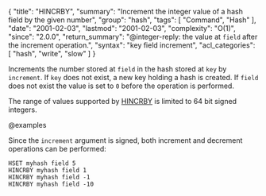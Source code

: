 {
  "title": "HINCRBY",
  "summary": "Increment the integer value of a hash field by the given number",
  "group": "hash",
  "tags": [
    "Command",
    "Hash"
  ],
  "date": "2001-02-03",
  "lastmod": "2001-02-03",
  "complexity": "O(1)",
  "since": "2.0.0",
  "return_summary": "@integer-reply: the value at `field` after the increment operation.",
  "syntax": "key field increment",
  "acl_categories": [
    "hash",
    "write",
    "slow"
  ]
}

Increments the number stored at `field` in the hash stored at `key` by
`increment`.
If `key` does not exist, a new key holding a hash is created.
If `field` does not exist the value is set to `0` before the operation is
performed.

The range of values supported by [HINCRBY](/commands/hincrby) is limited to 64 bit signed integers.

@examples

Since the `increment` argument is signed, both increment and decrement
operations can be performed:

```cli
HSET myhash field 5
HINCRBY myhash field 1
HINCRBY myhash field -1
HINCRBY myhash field -10
```

